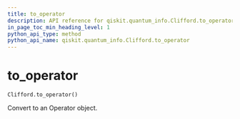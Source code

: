 ```yaml
---
title: to_operator
description: API reference for qiskit.quantum_info.Clifford.to_operator
in_page_toc_min_heading_level: 1
python_api_type: method
python_api_name: qiskit.quantum_info.Clifford.to_operator
---
```


# to\_operator

<span id="qiskit.quantum_info.Clifford.to_operator" />

`Clifford.to_operator()`

Convert to an Operator object.


